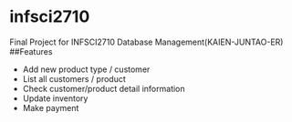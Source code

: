 # infsci2710
Final Project for INFSCI2710 Database Management(KAIEN-JUNTAO-ER)
##Features
* Add new product type / customer
* List all customers / product
* Check customer/product detail information
* Update inventory
* Make payment
